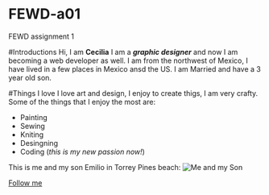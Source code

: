 # FEWD-a01
FEWD assignment 1

#Introductions
Hi, I am **Cecilia**
I am a _**graphic designer**_ and now I am becoming a web developer as well. I am from the northwest of Mexico, I have lived in a few places in Mexico ansd the US. I am Married and have a 3 year old son.

#Things I love
I love art and design, I enjoy to create thigs, I am very crafty. Some of the things that I enjoy the most are:

* Painting
* Sewing
* Kniting
* Desingning
* Coding (_this is my new passion now!_)


This is me and my son Emilio in Torrey Pines beach:
![Me and my Son](https://www.instagram.com/p/BI0J1AlhydjRMS9hayN2UDfeJsE24GVQerKC1w0/?taken-by=cecyfx)

[Follow me](https://www.instagram.com/cecyfx/)
